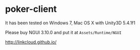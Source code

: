 # poker-client

It has been tested on Windows 7, Mac OS X with Unity3D 5.4.1f1

Please buy NGUI 3.10.0 and put it at `Assets/Runtime/NGUI`

http://linkcloud.github.io/
